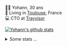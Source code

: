 <p>
  👨🏻 <bold>Yohann</bold>, 30 ans<br/>
  💼 Living in <a href="https://www.google.com/maps?q=toulouse">Toulouse</a>, France<br/>
  💻 CTO at <a href="https://trayvisor.com/">Trayvisor</a><br/>
</p>

<a href="https://github.com/anuraghazra/github-readme-stats"><img align="center" src="https://github-readme-stats-dviw-8taegaswk-yohann84ls-projects.vercel.app//api?username=yohann84L&show_icons=true&include_all_commits=true" alt="Yohann's github stats" /> </a>


<details>
  <summary>Some stats ...</summary><br/>
  

<!--START_SECTION:waka-->
![Code Time](http://img.shields.io/badge/Code%20Time-1%2C309%20hrs%203%20mins-blue)

![Profile Views](http://img.shields.io/badge/Profile%20Views-0-blue)

**🐱 My GitHub Data** 

> 📦 441.0 kB Used in GitHub's Storage 
 > 
> 🏆 511 Contributions in the Year 2025
 > 
> 🚫 Not Opted to Hire
 > 
> 📜 26 Public Repositories 
 > 
> 🔑 21 Private Repositories 
 > 
**I'm an Early 🐤** 

```text
🌞 Morning                30564 commits       ███████░░░░░░░░░░░░░░░░░░   29.39 % 
🌆 Daytime                60429 commits       ███████████████░░░░░░░░░░   58.10 % 
🌃 Evening                12859 commits       ███░░░░░░░░░░░░░░░░░░░░░░   12.36 % 
🌙 Night                  151 commits         ░░░░░░░░░░░░░░░░░░░░░░░░░   00.15 % 
```
📅 **I'm Most Productive on Wednesday** 

```text
Monday                   20141 commits       █████░░░░░░░░░░░░░░░░░░░░   19.37 % 
Tuesday                  19533 commits       █████░░░░░░░░░░░░░░░░░░░░   18.78 % 
Wednesday                21140 commits       █████░░░░░░░░░░░░░░░░░░░░   20.33 % 
Thursday                 21069 commits       █████░░░░░░░░░░░░░░░░░░░░   20.26 % 
Friday                   20207 commits       █████░░░░░░░░░░░░░░░░░░░░   19.43 % 
Saturday                 772 commits         ░░░░░░░░░░░░░░░░░░░░░░░░░   00.74 % 
Sunday                   1141 commits        ░░░░░░░░░░░░░░░░░░░░░░░░░   01.10 % 
```


📊 **This Week I Spent My Time On** 

```text
🕑︎ Time Zone: Europe/Paris

💬 Programming Languages: 
Markdown                 57 mins             ████████████░░░░░░░░░░░░░   46.99 % 
HTTP Request             40 mins             ████████░░░░░░░░░░░░░░░░░   33.38 % 
Other                    23 mins             █████░░░░░░░░░░░░░░░░░░░░   19.63 % 

🔥 Editors: 
Zed                      1 hr 58 mins        ████████████████████████░   97.73 % 
Postman                  2 mins              █░░░░░░░░░░░░░░░░░░░░░░░░   02.27 % 

💻 Operating System: 
Mac                      2 hrs 1 min         █████████████████████████   100.00 % 
```

**I Mostly Code in Python** 

```text
Python                   26 repos            ██████████████░░░░░░░░░░░   55.32 % 
Jupyter Notebook         4 repos             ██░░░░░░░░░░░░░░░░░░░░░░░   08.51 % 
JavaScript               3 repos             ██░░░░░░░░░░░░░░░░░░░░░░░   06.38 % 
HTML                     2 repos             █░░░░░░░░░░░░░░░░░░░░░░░░   04.26 % 
Shell                    1 repo              █░░░░░░░░░░░░░░░░░░░░░░░░   02.13 % 
```




 Last Updated on 20/07/2025 00:49:39 UTC
<!--END_SECTION:waka-->

